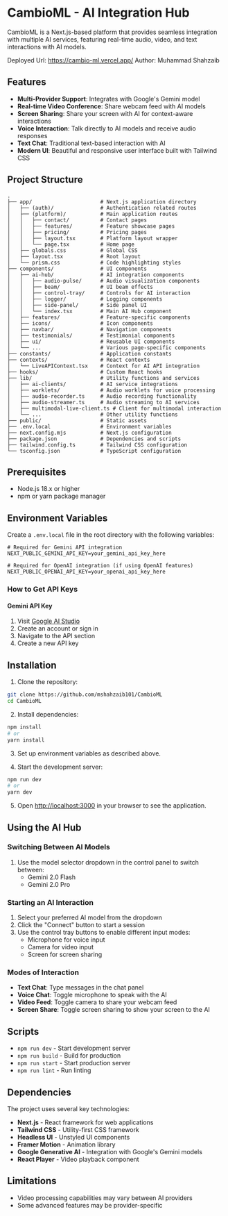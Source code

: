 # CambioML - AI Integration Hub

CambioML is a Next.js-based platform that provides seamless integration with multiple AI services, featuring real-time audio, video, and text interactions with AI models.

Deployed Url: https://cambio-ml.vercel.app/
Author: Muhammad Shahzaib

## Features

- **Multi-Provider Support**: Integrates with Google's Gemini model
- **Real-time Video Conference**: Share webcam feed with AI models
- **Screen Sharing**: Share your screen with AI for context-aware interactions
- **Voice Interaction**: Talk directly to AI models and receive audio responses
- **Text Chat**: Traditional text-based interaction with AI
- **Modern UI**: Beautiful and responsive user interface built with Tailwind CSS

## Project Structure

```
.
├── app/                      # Next.js application directory
│   ├── (auth)/               # Authentication related routes
│   ├── (platform)/           # Main application routes
│   │   ├── contact/          # Contact pages
│   │   ├── features/         # Feature showcase pages
│   │   ├── pricing/          # Pricing pages
│   │   ├── layout.tsx        # Platform layout wrapper
│   │   └── page.tsx          # Home page
│   ├── globals.css           # Global CSS
│   ├── layout.tsx            # Root layout
│   └── prism.css             # Code highlighting styles
├── components/               # UI components
│   ├── ai-hub/               # AI integration components
│   │   ├── audio-pulse/      # Audio visualization components
│   │   ├── beam/             # UI beam effects
│   │   ├── control-tray/     # Controls for AI interaction
│   │   ├── logger/           # Logging components
│   │   ├── side-panel/       # Side panel UI
│   │   └── index.tsx         # Main AI Hub component
│   ├── features/             # Feature-specific components
│   ├── icons/                # Icon components
│   ├── navbar/               # Navigation components
│   ├── testimonials/         # Testimonial components
│   ├── ui/                   # Reusable UI components
│   └── ...                   # Various page-specific components
├── constants/                # Application constants
├── contexts/                 # React contexts
│   └── LiveAPIContext.tsx    # Context for AI API integration
├── hooks/                    # Custom React hooks
├── lib/                      # Utility functions and services
│   ├── ai-clients/           # AI service integrations
│   ├── worklets/             # Audio worklets for voice processing
│   ├── audio-recorder.ts     # Audio recording functionality
│   ├── audio-streamer.ts     # Audio streaming to AI services
│   ├── multimodal-live-client.ts # Client for multimodal interaction
│   └── ...                   # Other utility functions
├── public/                   # Static assets
├── .env.local                # Environment variables
├── next.config.mjs           # Next.js configuration
├── package.json              # Dependencies and scripts
├── tailwind.config.ts        # Tailwind CSS configuration
└── tsconfig.json             # TypeScript configuration
```

## Prerequisites

- Node.js 18.x or higher
- npm or yarn package manager

## Environment Variables

Create a `.env.local` file in the root directory with the following variables:

```
# Required for Gemini API integration
NEXT_PUBLIC_GEMINI_API_KEY=your_gemini_api_key_here

# Required for OpenAI integration (if using OpenAI features)
NEXT_PUBLIC_OPENAI_API_KEY=your_openai_api_key_here
```

### How to Get API Keys

#### Gemini API Key

1. Visit [Google AI Studio](https://ai.google.dev/)
2. Create an account or sign in
3. Navigate to the API section
4. Create a new API key


## Installation

1. Clone the repository:

```bash
git clone https://github.com/mshahzaib101/CambioML
cd CambioML
```

2. Install dependencies:

```bash
npm install
# or
yarn install
```

3. Set up environment variables as described above.

4. Start the development server:

```bash
npm run dev
# or
yarn dev
```

5. Open [http://localhost:3000](http://localhost:3000) in your browser to see the application.

## Using the AI Hub

### Switching Between AI Models

1. Use the model selector dropdown in the control panel to switch between:
   - Gemini 2.0 Flash
   - Gemini 2.0 Pro


### Starting an AI Interaction

1. Select your preferred AI model from the dropdown
2. Click the "Connect" button to start a session
3. Use the control tray buttons to enable different input modes:
   - Microphone for voice input
   - Camera for video input
   - Screen for screen sharing

### Modes of Interaction

- **Text Chat**: Type messages in the chat panel
- **Voice Chat**: Toggle microphone to speak with the AI
- **Video Feed**: Toggle camera to share your webcam feed
- **Screen Share**: Toggle screen sharing to show your screen to the AI

## Scripts

- `npm run dev` - Start development server
- `npm run build` - Build for production
- `npm run start` - Start production server
- `npm run lint` - Run linting

## Dependencies

The project uses several key technologies:

- **Next.js** - React framework for web applications
- **Tailwind CSS** - Utility-first CSS framework
- **Headless UI** - Unstyled UI components
- **Framer Motion** - Animation library
- **Google Generative AI** - Integration with Google's Gemini models
- **React Player** - Video playback component

## Limitations

- Video processing capabilities may vary between AI providers
- Some advanced features may be provider-specific


